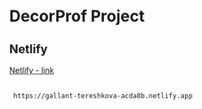 # DecorProf Project

## Netlify

<!DOCTYPE html>
<head></head>
<body>
    	<a href="https://gallant-tereshkova-acda8b.netlify.app">Netlify - link</a>
      <br>
      </body>
      </html>

<br>

     https://gallant-tereshkova-acda8b.netlify.app
